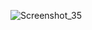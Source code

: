 ![Screenshot_35](https://github.com/sacmasapanbiseyler/floathesaplar/assets/109872358/50b2ef34-66c1-402b-88cb-0c6b2f2f07c6)
